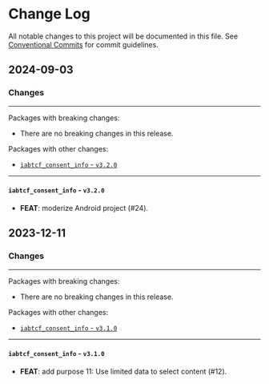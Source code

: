 # Change Log

All notable changes to this project will be documented in this file.
See [Conventional Commits](https://conventionalcommits.org) for commit guidelines.

## 2024-09-03

### Changes

---

Packages with breaking changes:

 - There are no breaking changes in this release.

Packages with other changes:

 - [`iabtcf_consent_info` - `v3.2.0`](#iabtcf_consent_info---v320)

---

#### `iabtcf_consent_info` - `v3.2.0`

 - **FEAT**: moderize Android project (#24).


## 2023-12-11

### Changes

---

Packages with breaking changes:

 - There are no breaking changes in this release.

Packages with other changes:

 - [`iabtcf_consent_info` - `v3.1.0`](#iabtcf_consent_info---v310)

---

#### `iabtcf_consent_info` - `v3.1.0`

 - **FEAT**: add purpose 11: Use limited data to select content (#12).


